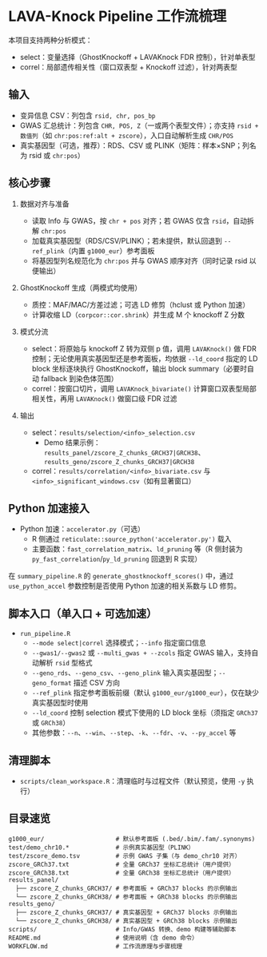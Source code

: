 # LAVA-Knock Pipeline 工作流梳理

本项目支持两种分析模式：
- select：变量选择（GhostKnockoff + LAVAKnock FDR 控制），针对单表型
- correl：局部遗传相关性（窗口双表型 + Knockoff 过滤），针对两表型

## 输入
- 变异信息 CSV：列包含 `rsid, chr, pos_bp`
- GWAS 汇总统计：列包含 `CHR, POS, Z`（一或两个表型文件）；亦支持 `rsid + 数值列`（如 `chr:pos:ref:alt + zscore`），入口自动解析生成 `CHR/POS`
- 真实基因型（可选，推荐）：RDS、CSV 或 PLINK（矩阵：样本×SNP；列名为 rsid 或 `chr:pos`）

## 核心步骤
1) 数据对齐与准备
   - 读取 Info 与 GWAS，按 `chr + pos` 对齐；若 GWAS 仅含 `rsid`，自动拆解 `chr:pos`
   - 加载真实基因型（RDS/CSV/PLINK）；若未提供，默认回退到 `--ref_plink`（内置 `g1000_eur`）参考面板
   - 将基因型列名规范化为 `chr:pos` 并与 GWAS 顺序对齐（同时记录 rsid 以便输出）

2) GhostKnockoff 生成（两模式均使用）
   - 质控：MAF/MAC/方差过滤；可选 LD 修剪（hclust 或 Python 加速）
   - 计算收缩 LD（`corpcor::cor.shrink`）并生成 M 个 knockoff Z 分数

3) 模式分流
   - select：将原始与 knockoff Z 转为双侧 p 值，调用 `LAVAKnock()` 做 FDR 控制；无论使用真实基因型还是参考面板，均依据 `--ld_coord` 指定的 LD block 坐标逐块执行 GhostKnockoff，输出 block summary（必要时自动 fallback 到染色体范围）
   - correl：按窗口切片，调用 `LAVAKnock_bivariate()` 计算窗口双表型局部相关性，再用 `LAVAKnock()` 做窗口级 FDR 过滤

4) 输出
   - select：`results/selection/<info>_selection.csv`
     - Demo 结果示例：`results_panel/zscore_Z_chunks_GRCH37|GRCH38`、`results_geno/zscore_Z_chunks_GRCH37|GRCH38`
   - correl：`results/correlation/<info>_bivariate.csv` 与 `<info>_significant_windows.csv`（如有显著窗口）

## Python 加速接入
- Python 加速：`accelerator.py`（可选）
  - R 侧通过 `reticulate::source_python('accelerator.py')` 载入
  - 主要函数：`fast_correlation_matrix`、`ld_pruning` 等（R 侧封装为 `py_fast_correlation`/`py_ld_pruning` 回退到 R 实现）

在 `summary_pipeline.R` 的 `generate_ghostknockoff_scores()` 中，通过 `use_python_accel` 参数控制是否使用 Python 加速的相关系数与 LD 修剪。

## 脚本入口（单入口 + 可选加速）
- `run_pipeline.R`
  - `--mode select|correl` 选择模式；`--info` 指定窗口信息
  - `--gwas1/--gwas2` 或 `--multi_gwas + --zcols` 指定 GWAS 输入，支持自动解析 `rsid` 型格式
  - `--geno_rds`、`--geno_csv`、`--geno_plink` 输入真实基因型；`--geno_format` 描述 CSV 方向
  - `--ref_plink` 指定参考面板前缀（默认 `g1000_eur/g1000_eur`），仅在缺少真实基因型时使用
  - `--ld_coord` 控制 selection 模式下使用的 LD block 坐标（须指定 `GRCh37` 或 `GRCh38`）
  - 其他参数：`--n`、`--win`、`--step`、`-k`、`--fdr`、`-v`、`--py_accel` 等

## 清理脚本
- `scripts/clean_workspace.R`：清理临时与过程文件（默认预览，使用 `-y` 执行）

## 目录速览

```
g1000_eur/                    # 默认参考面板 (.bed/.bim/.fam/.synonyms)
test/demo_chr10.*             # 示例真实基因型（PLINK）
test/zscore_demo.tsv          # 示例 GWAS 子集（与 demo_chr10 对齐）
zscore_GRCh37.txt             # 全量 GRCh37 坐标汇总统计（用户提供）
zscore_GRCh38.txt             # 全量 GRCh38 坐标汇总统计（用户提供）
results_panel/
  ├── zscore_Z_chunks_GRCH37/ # 参考面板 + GRCh37 blocks 的示例输出
  └── zscore_Z_chunks_GRCH38/ # 参考面板 + GRCh38 blocks 的示例输出
results_geno/
  ├── zscore_Z_chunks_GRCH37/ # 真实基因型 + GRCh37 blocks 示例输出
  └── zscore_Z_chunks_GRCH38/ # 真实基因型 + GRCh38 blocks 示例输出
scripts/                      # Info/GWAS 转换、demo 构建等辅助脚本
README.md                     # 使用说明（含 demo 命令）
WORKFLOW.md                   # 工作流原理与步骤梳理
```
